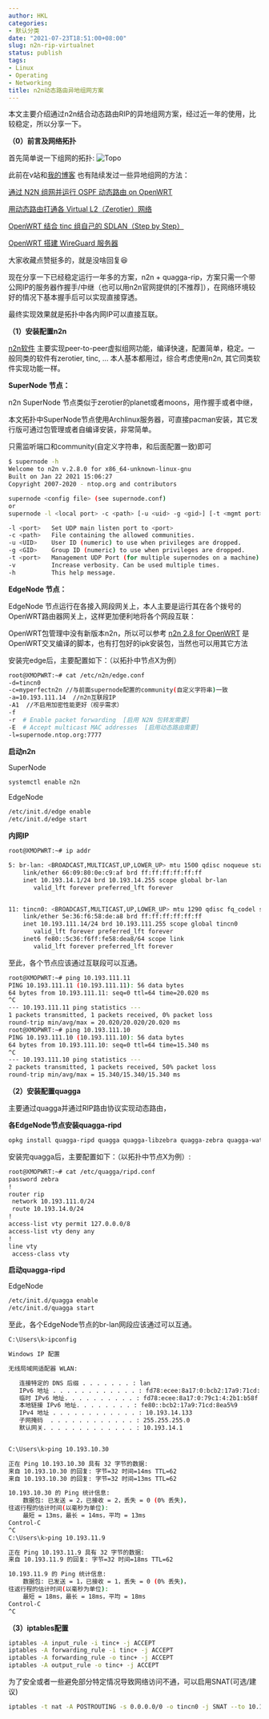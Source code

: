 ```yaml
---
author: HKL
categories:
- 默认分类
date: "2021-07-23T18:51:00+08:00"
slug: n2n-rip-virtualnet
status: publish
tags:
- Linux
- Operating
- Networking
title: n2n动态路由异地组网方案
---
```


本文主要介绍通过n2n结合动态路由RIP的异地组网方案，经过近一年的使用，比较稳定，所以分享一下。


<!--more-->


**（0）前言及网络拓扑**

首先简单说一下组网的拓扑: ![Topo][1]

此前在v站和[我的博客](https://vnf.cc) 也有陆续发过一些异地组网的方法：

[通过 N2N 组网并运行 OSPF 动态路由 on OpenWRT](/2020/12/ospf-via-n2n-on-openwrt/)

[用动态路由打通各 Virtual L2（Zerotier）网络](/2020/09/zerotier-l3-rip/)

[OpenWRT 结合 tinc 组自己的 SDLAN（Step by Step）](/2020/03/openwrt-tinc/)

[OpenWRT 搭建 WireGuard 服务器](/2019/11/openwrt-wireguard-server/)

大家收藏点赞挺多的，就是没啥回复😆

现在分享一下已经稳定运行一年多的方案，n2n + quagga-rip，方案只需一个带公网IP的服务器作握手/中继（也可以用n2n官网提供的[不推荐]），在网络环境较好的情况下基本握手后可以实现直接穿透。

最终实现效果就是拓扑中各内网IP可以直接互联。

**（1）安装配置n2n**

[n2n软件](https://github.com/ntop/n2n) 主要实现peer-to-peer虚拟组网功能，编译快速，配置简单，稳定。一般同类的软件有zerotier, tinc, ... 本人基本都用过，综合考虑使用n2n, 其它同类软件实现功能一样。


**SuperNode 节点：**

n2n SuperNode 节点类似于zerotier的planet或者moons，用作握手或者中继，

本文拓扑中SuperNode节点使用Archlinux服务器，可直接pacman安装，其它发行版可通过包管理或者自编译安装，非常简单。

只需监听端口和community(自定义字符串，和后面配置一致)即可

```bash
$ supernode -h
Welcome to n2n v.2.8.0 for x86_64-unknown-linux-gnu
Built on Jan 22 2021 15:06:27
Copyright 2007-2020 - ntop.org and contributors

supernode <config file> (see supernode.conf)
or
supernode -l <local port> -c <path> [-u <uid> -g <gid>] [-t <mgmt port>] [-v] 

-l <port>	Set UDP main listen port to <port>
-c <path>	File containing the allowed communities.
-u <UID>	User ID (numeric) to use when privileges are dropped.
-g <GID>	Group ID (numeric) to use when privileges are dropped.
-t <port>	Management UDP Port (for multiple supernodes on a machine).
-v        	Increase verbosity. Can be used multiple times.
-h        	This help message.

```

**EdgeNode 节点：**

EdgeNode 节点运行在各接入网段网关上，本人主要是运行其在各个拨号的OpenWRT路由器网关上，这样更加便利地将各个网段互联：

OpenWRT包管理中没有新版本n2n，所以可以参考 [n2n 2.8 for OpenWRT](https://github.com/hiplon/openwrt-n2n-latest) 是OpenWRT交叉编译的脚本，也有打包好的ipk安装包，当然也可以用其它方法

安装完edge后，主要配置如下：（以拓扑中节点X为例）

```bash
root@XMOPWRT:~# cat /etc/n2n/edge.conf 
-d=tincn0
-c=myperfectn2n //与前面supernode配置的community(自定义字符串)一致
-a=10.193.111.14  //n2n互联段IP
-A1  //不启用加密性能更好（视乎需求）
-f
-r  # Enable packet forwarding  [启用 N2N 包转发需要] 
-E  # Accept multicast MAC addresses  [启用动态路由需要] 
-l=supernode.ntop.org:7777

```

**启动n2n**

SuperNode

```bash
systemctl enable n2n
```

EdgeNode

```bash
/etc/init.d/edge enable
/etc/init.d/edge start
```

**内网IP**

```bash
root@XMOPWRT:~# ip addr

5: br-lan: <BROADCAST,MULTICAST,UP,LOWER_UP> mtu 1500 qdisc noqueue state UP qlen 1000
    link/ether 66:09:80:0e:c9:af brd ff:ff:ff:ff:ff:ff
    inet 10.193.14.1/24 brd 10.193.14.255 scope global br-lan
       valid_lft forever preferred_lft forever


11: tincn0: <BROADCAST,MULTICAST,UP,LOWER_UP> mtu 1290 qdisc fq_codel state UNKNOWN qlen 1000
    link/ether 5e:36:f6:58:de:a8 brd ff:ff:ff:ff:ff:ff
    inet 10.193.111.14/24 brd 10.193.111.255 scope global tincn0
       valid_lft forever preferred_lft forever
    inet6 fe80::5c36:f6ff:fe58:dea8/64 scope link 
       valid_lft forever preferred_lft forever

```


至此，各个节点应该通过互联段可以互通。

```bash
root@XMOPWRT:~# ping 10.193.111.11
PING 10.193.111.11 (10.193.111.11): 56 data bytes
64 bytes from 10.193.111.11: seq=0 ttl=64 time=20.020 ms
^C
--- 10.193.111.11 ping statistics ---
1 packets transmitted, 1 packets received, 0% packet loss
round-trip min/avg/max = 20.020/20.020/20.020 ms
root@XMOPWRT:~# ping 10.193.111.10
PING 10.193.111.10 (10.193.111.10): 56 data bytes
64 bytes from 10.193.111.10: seq=0 ttl=64 time=15.340 ms
^C
--- 10.193.111.10 ping statistics ---
2 packets transmitted, 1 packets received, 50% packet loss
round-trip min/avg/max = 15.340/15.340/15.340 ms

```

**（2）安装配置quagga**

主要通过quagga并通过RIP路由协议实现动态路由，

**各EdgeNode节点安装quagga-ripd**

```bash
opkg install quagga-ripd quagga quagga-libzebra quagga-zebra quagga-watchquagga
```

安装完quagga后，主要配置如下：（以拓扑中节点X为例）:

```bash
root@XMOPWRT:~# cat /etc/quagga/ripd.conf
password zebra
!
router rip
 network 10.193.111.0/24
 route 10.193.14.0/24
!
access-list vty permit 127.0.0.0/8
access-list vty deny any
!
line vty
 access-class vty

```

**启动quagga-ripd**

EdgeNode

```bash
/etc/init.d/quagga enable
/etc/init.d/quagga start
```

至此，各个EdgeNode节点的br-lan网段应该通过可以互通。

```bash
C:\Users\k>ipconfig

Windows IP 配置

无线局域网适配器 WLAN:

   连接特定的 DNS 后缀 . . . . . . . : lan
   IPv6 地址 . . . . . . . . . . . . : fd78:ecee:8a17:0:bcb2:17a9:71cd:8ea5
   临时 IPv6 地址. . . . . . . . . . : fd78:ecee:8a17:0:79c1:4:2b1:b58f
   本地链接 IPv6 地址. . . . . . . . : fe80::bcb2:17a9:71cd:8ea5%9
   IPv4 地址 . . . . . . . . . . . . : 10.193.14.133
   子网掩码  . . . . . . . . . . . . : 255.255.255.0
   默认网关. . . . . . . . . . . . . : 10.193.14.1


C:\Users\k>ping 10.193.10.30

正在 Ping 10.193.10.30 具有 32 字节的数据:
来自 10.193.10.30 的回复: 字节=32 时间=14ms TTL=62
来自 10.193.10.30 的回复: 字节=32 时间=13ms TTL=62

10.193.10.30 的 Ping 统计信息:
    数据包: 已发送 = 2，已接收 = 2，丢失 = 0 (0% 丢失)，
往返行程的估计时间(以毫秒为单位):
    最短 = 13ms，最长 = 14ms，平均 = 13ms
Control-C
^C
C:\Users\k>ping 10.193.11.9

正在 Ping 10.193.11.9 具有 32 字节的数据:
来自 10.193.11.9 的回复: 字节=32 时间=18ms TTL=62

10.193.11.9 的 Ping 统计信息:
    数据包: 已发送 = 1，已接收 = 1，丢失 = 0 (0% 丢失)，
往返行程的估计时间(以毫秒为单位):
    最短 = 18ms，最长 = 18ms，平均 = 18ms
Control-C
^C
```


**（3）iptables配置**

```bash
iptables -A input_rule -i tinc+ -j ACCEPT
iptables -A forwarding_rule -i tinc+ -j ACCEPT
iptables -A forwarding_rule -o tinc+ -j ACCEPT
iptables -A output_rule -o tinc+ -j ACCEPT
```

为了安全或者一些避免部分特定情况导致网络访问不通，可以启用SNAT(可选/建议)

```bash
iptables -t nat -A POSTROUTING -s 0.0.0.0/0 -o tincn0 -j SNAT --to 10.193.111.14
```


[1]: https://cdn.jsdelivr.net/gh/hkwk/blog-photo/2021/07/topo20210723.png